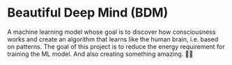 # Beautiful Deep Mind (BDM)

A machine learning model whose goal is to discover how consciousness works and create an algorithm that learns like the human brain, i.e. based on patterns. The goal of this project is to reduce the energy requirement for training the ML model. And also creating something amazing. 🚀🤠


